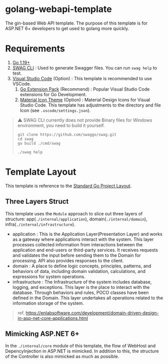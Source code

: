 golang-webapi-template
====
The gin-based Web API template. The purpose of this template is for ASP.NET 6+ developers to get used to golang more quickly.

# Requirements

1. [Go 1.19+](https://tip.golang.org/doc/go1.19)
2. [SWAG CLI](https://github.com/swaggo/swag) : Used to generate Swagger files. You can run `swag help` to test.
3. [Visual Studio Code](https://code.visualstudio.com/) (Option) : This template is recommended to use VSCode.
    1. [Go Extension Pack](https://marketplace.visualstudio.com/items?itemName=doggy8088.go-extension-pack) (Recommend) : Popular Visual Studio Code extensions for Go Development.
    2. [Material Icon Theme](https://marketplace.visualstudio.com/items?itemName=PKief.material-icon-theme) (Option) : Material Design Icons for Visual Studio Code. This template has adjustments to the directory and file Icon (see `.vscode/settings.json`).
> ⚠ SWAG CLI currently does not provide Binary files for Windows environment, you need to build it yourself.
> ```shell
> git clone https://github.com/swaggo/swag.git
> cd swag
> go build ./cmd/swag
>
> ./swag help
> ```

# Template Layout

This template is reference to the [Standard Go Project Layout](https://github.com/golang-standards/project-layout).

## Three Layers Struct

This template uses the `Module` approach to slice out three layers of structure: app(`./internal/application`), domain(`./internal/domain`), infra(`./internal/infrastructure`).

* application : This is the Application Layer(Presentation Layer) and works as a gateway where applications interact with the system. This layer processes collected information from interactions between the application and end-users or third-party services. It receives requests and validates the input before sending them to the Domain for processing. API also provides responses to the client. 
* domain : A place to define logic concepts, principles, patterns, and behaviors of data, including domain validation, calculations, and expressions for system operations.
* infrastructure : The Infrastructure of the system includes database, logging, and exceptions. This layer is the place to interact with the database. Through behaviors and rules, POCO classes have been defined in the Domain. This layer undertakes all operations related to the information storage of the system.

> ref. https://enlabsoftware.com/development/domain-driven-design-in-asp-net-core-applications.html

## Mimicking ASP.NET 6+

In the `./internal/core` module of this template, the flow of WebHost and DepencyInjection in ASP.NET is mimicked. In addition to this, the structure of the Controller is also mimicked as much as possible.

